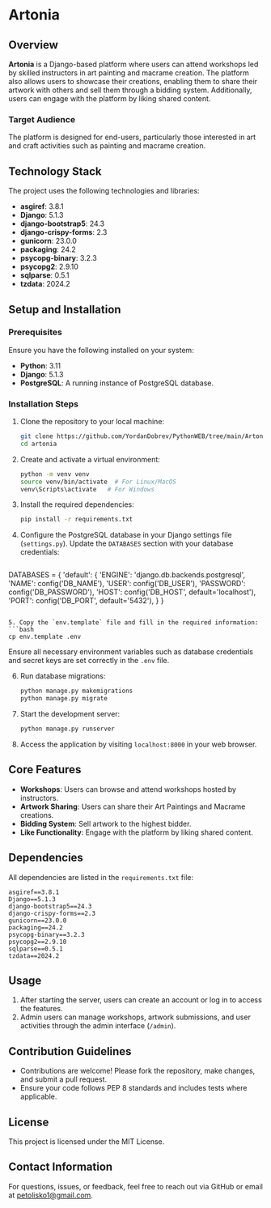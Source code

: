 # Artonia

## Overview
**Artonia** is a Django-based platform where users can attend workshops led by skilled instructors in art painting and macrame creation. The platform also allows users to showcase their creations, enabling them to share their artwork with others and sell them through a bidding system. Additionally, users can engage with the platform by liking shared content.

### Target Audience
The platform is designed for end-users, particularly those interested in art and craft activities such as painting and macrame creation.

## Technology Stack
The project uses the following technologies and libraries:
- **asgiref**: 3.8.1
- **Django**: 5.1.3
- **django-bootstrap5**: 24.3
- **django-crispy-forms**: 2.3
- **gunicorn**: 23.0.0
- **packaging**: 24.2
- **psycopg-binary**: 3.2.3
- **psycopg2**: 2.9.10
- **sqlparse**: 0.5.1
- **tzdata**: 2024.2

## Setup and Installation

### Prerequisites
Ensure you have the following installed on your system:
- **Python**: 3.11
- **Django**: 5.1.3
- **PostgreSQL**: A running instance of PostgreSQL database.

### Installation Steps
1. Clone the repository to your local machine:
   ```bash
   git clone https://github.com/YordanDobrev/PythonWEB/tree/main/Artonia_v2
   cd artonia
   ```

2. Create and activate a virtual environment:
   ```bash
   python -m venv venv
   source venv/bin/activate  # For Linux/MacOS
   venv\Scripts\activate   # For Windows
   ```

3. Install the required dependencies:
   ```bash
   pip install -r requirements.txt
   ```

4. Configure the PostgreSQL database in your Django settings file (`settings.py`). Update the `DATABASES` section with your database credentials:
   ```python
  DATABASES = {
      'default': {
          'ENGINE': 'django.db.backends.postgresql',
          'NAME': config('DB_NAME'),
          'USER': config('DB_USER'),
          'PASSWORD': config('DB_PASSWORD'),
          'HOST': config('DB_HOST', default='localhost'),
          'PORT': config('DB_PORT', default='5432'),
      }
  }
   ```

5. Copy the `env.template` file and fill in the required information:
   ```bash
   cp env.template .env
   ```
   Ensure all necessary environment variables such as database credentials and secret keys are set correctly in the `.env` file.

6. Run database migrations:
   ```bash
   python manage.py makemigrations
   python manage.py migrate
   ```

7. Start the development server:
   ```bash
   python manage.py runserver
   ```

8. Access the application by visiting `localhost:8000` in your web browser.

## Core Features
- **Workshops**: Users can browse and attend workshops hosted by instructors.
- **Artwork Sharing**: Users can share their Art Paintings and Macrame creations.
- **Bidding System**: Sell artwork to the highest bidder.
- **Like Functionality**: Engage with the platform by liking shared content.

## Dependencies
All dependencies are listed in the `requirements.txt` file:
```
asgiref==3.8.1
Django==5.1.3
django-bootstrap5==24.3
django-crispy-forms==2.3
gunicorn==23.0.0
packaging==24.2
psycopg-binary==3.2.3
psycopg2==2.9.10
sqlparse==0.5.1
tzdata==2024.2
```

## Usage
1. After starting the server, users can create an account or log in to access the features.
2. Admin users can manage workshops, artwork submissions, and user activities through the admin interface (`/admin`).

## Contribution Guidelines
- Contributions are welcome! Please fork the repository, make changes, and submit a pull request.
- Ensure your code follows PEP 8 standards and includes tests where applicable.

## License
This project is licensed under the MIT License.

## Contact Information
For questions, issues, or feedback, feel free to reach out via GitHub or email at petolisko1@gmail.com.

